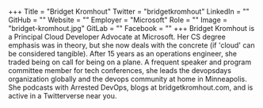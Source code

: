 +++
Title = "Bridget Kromhout"
Twitter = "bridgetkromhout"
LinkedIn = ""
GitHub = ""
Website = ""
Employer = "Microsoft"
Role = ""
Image = "bridget-kromhout.jpg"
GitLab = ""
Facebook = ""
+++
Bridget Kromhout is a Principal Cloud Developer Advocate at Microsoft. Her CS degree emphasis was in theory, but she now deals with the concrete (if &#39;cloud&#39; can be considered tangible). After 15 years as an operations engineer, she traded being on call for being on a plane. A frequent speaker and program committee member for tech conferences, she leads the devopsdays organization globally and the devops community at home in Minneapolis. She podcasts with Arrested DevOps, blogs at bridgetkromhout.com, and is active in a Twitterverse near you.